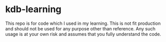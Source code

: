 # kdb-learning

This repo is for code which I used in my learning. This is not fit production and should not be used for any purpose other than reference.
Any such usage is at your own risk and assumes that you fully understand the code.